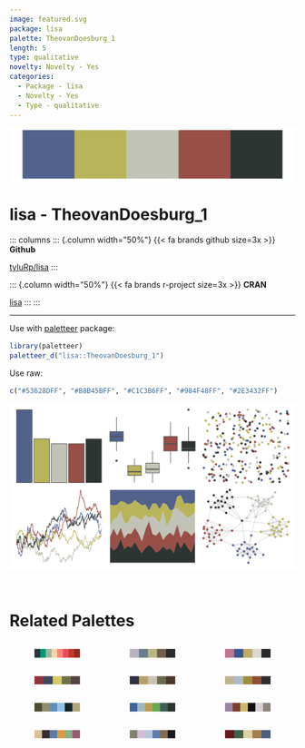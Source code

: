 ```yaml
---
image: featured.svg
package: lisa
palette: TheovanDoesburg_1
length: 5
type: qualitative
novelty: Novelty - Yes
categories:
  - Package - lisa
  - Novelty - Yes
  - Type - qualitative
---
```


![](featured.svg)

# lisa - TheovanDoesburg_1 

::: columns
::: {.column width="50%"}
{{< fa brands github size=3x >}}
**Github**

[tyluRp/lisa](https://github.com/tyluRp/lisa)
:::

::: {.column width="50%"}
{{< fa brands r-project size=3x >}}
**CRAN**

[lisa](https://CRAN.R-project.org/package=lisa)
:::
:::

<hr> 

Use with [paletteer](https://emilhvitfeldt.github.io/paletteer/) package:

```r
library(paletteer)
paletteer_d("lisa::TheovanDoesburg_1")
```

Use raw:

```r
c("#53628DFF", "#B8B45BFF", "#C1C3B6FF", "#984F48FF", "#2E3432FF")
``` 

![](examples.png) 

<br>

# Related Palettes

<div class="list" style="display: grid; grid-template-columns: auto auto auto;"> <figure class="figure">
<a href="../../awtools/a_palette/"> <img src="../../awtools/a_palette/featured.svg" style="width: 100%;" class="figure-img"></a>
</figure> <figure class="figure">
<a href="../../lisa/ReneMagritte_1/"> <img src="../../lisa/ReneMagritte_1/featured.svg" style="width: 100%;" class="figure-img"></a>
</figure> <figure class="figure">
<a href="../../lisa/TheovanDoesburg/"> <img src="../../lisa/TheovanDoesburg/featured.svg" style="width: 100%;" class="figure-img"></a>
</figure> <figure class="figure">
<a href="../../lisa/MaxErnst/"> <img src="../../lisa/MaxErnst/featured.svg" style="width: 100%;" class="figure-img"></a>
</figure> <figure class="figure">
<a href="../../lisa/Pierre_AugusteRenoir_1/"> <img src="../../lisa/Pierre_AugusteRenoir_1/featured.svg" style="width: 100%;" class="figure-img"></a>
</figure> <figure class="figure">
<a href="../../lisa/EdgarDegas/"> <img src="../../lisa/EdgarDegas/featured.svg" style="width: 100%;" class="figure-img"></a>
</figure> <figure class="figure">
<a href="../../calecopal/grasswet/"> <img src="../../calecopal/grasswet/featured.svg" style="width: 100%;" class="figure-img"></a>
</figure> <figure class="figure">
<a href="../../futurevisions/hd/"> <img src="../../futurevisions/hd/featured.svg" style="width: 100%;" class="figure-img"></a>
</figure> <figure class="figure">
<a href="../../wesanderson/IsleofDogs1/"> <img src="../../wesanderson/IsleofDogs1/featured.svg" style="width: 100%;" class="figure-img"></a>
</figure> <figure class="figure">
<a href="../../IslamicArt/alhambra/"> <img src="../../IslamicArt/alhambra/featured.svg" style="width: 100%;" class="figure-img"></a>
</figure> <figure class="figure">
<a href="../../DresdenColor/deadbeat/"> <img src="../../DresdenColor/deadbeat/featured.svg" style="width: 100%;" class="figure-img"></a>
</figure> <figure class="figure">
<a href="../../lisa/EdwardHopper/"> <img src="../../lisa/EdwardHopper/featured.svg" style="width: 100%;" class="figure-img"></a>
</figure> 
</div>
